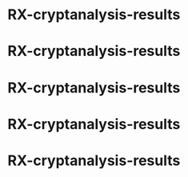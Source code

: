 # RX-cryptanalysis-results
# RX-cryptanalysis-results
# RX-cryptanalysis-results
# RX-cryptanalysis-results
# RX-cryptanalysis-results
